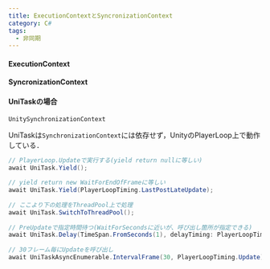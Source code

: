 ```yaml
---
title: ExecutionContextとSyncronizationContext
category: C#
tags:
  - 非同期
---
```



#### ExecutionContext


#### SyncronizationContext



#### UniTaskの場合

`UnitySynchronizationContext`

UniTaskは`SynchronizationContext`には依存せず，UnityのPlayerLoop上で動作している．



```cs
// PlayerLoop.Updateで実行する(yield return nullに等しい)
await UniTask.Yield();
 
// yield return new WaitForEndOfFrameに等しい
await UniTask.Yield(PlayerLoopTiming.LastPostLateUpdate);
 
// ここより下の処理をThreadPool上で処理
await UniTask.SwitchToThreadPool();
 
// PreUpdateで指定時間待つ(WaitForSecondsに近いが、呼び出し箇所が指定できる)
await UniTask.Delay(TimeSpan.FromSeconds(1), delayTiming: PlayerLoopTiming.PreUpdate);
 
// 30フレーム毎にUpdateを呼び出し
await UniTaskAsyncEnumerable.IntervalFrame(30, PlayerLoopTiming.Update).ForEachAsync(_ => { });
```

